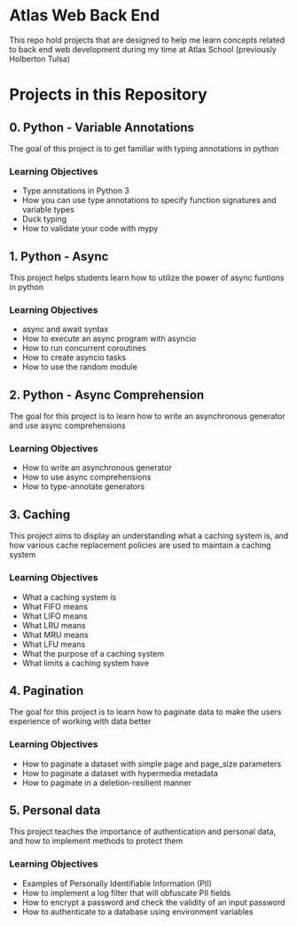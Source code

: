 # Atlas Web Back End
This repo hold projects that are designed to help me learn concepts related to back end web development during my time at Atlas School (previously Holberton Tulsa)

# Projects in this Repository

## 0. Python - Variable Annotations
The goal of this project is to get familiar with typing annotations in python
### Learning Objectives
- Type annotations in Python 3
- How you can use type annotations to specify function signatures and variable types
- Duck typing
- How to validate your code with mypy

## 1. Python - Async
This project helps students learn how to utilize the power of async funtions in python
### Learning Objectives
- async and await syntax
- How to execute an async program with asyncio
- How to run concurrent coroutines
- How to create asyncio tasks
- How to use the random module

## 2. Python - Async Comprehension
The goal for this project is to learn how to write an asynchronous generator and use async comprehensions
### Learning Objectives
- How to write an asynchronous generator
- How to use async comprehensions
- How to type-annotate generators

## 3. Caching
This project aims to display an understanding what a caching system is, and how various cache replacement policies are used to maintain a caching system
### Learning Objectives
- What a caching system is
- What FIFO means
- What LIFO means
- What LRU means
- What MRU means
- What LFU means
- What the purpose of a caching system
- What limits a caching system have

## 4. Pagination
The goal for this project is to learn how to paginate data to make the users experience of working with data better
### Learning Objectives
- How to paginate a dataset with simple page and page_size parameters
- How to paginate a dataset with hypermedia metadata
- How to paginate in a deletion-resilient manner

## 5. Personal data
This project teaches the importance of authentication and personal data, and how to implement methods to protect them
### Learning Objectives
- Examples of Personally Identifiable Information (PII)
- How to implement a log filter that will obfuscate PII fields
- How to encrypt a password and check the validity of an input password
- How to authenticate to a database using environment variables